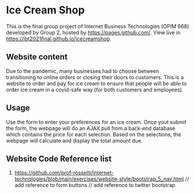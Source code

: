 # Ice Cream Shop
This is the final group project of Internet Business Technologies (OPIM 668) developed by Group 2, hosted by https://pages.github.com/.
View live in https://ibt2021final.github.io/icecreamshop.

## Website content
Due to the pandemic, many businesses had to choose between transitioning to online orders or closing their doors to customers.
This is a website to order and pay for ice cream to ensure that people will be able to order ice cream in a covid-safe way (for both customers and employees).

## Usage
Use the form to enter your preferences for an ice cream. Once yout submit the form, the webpage will do an AJAX pull from a back-end database which contains the price for each selection. Based on the selections, the webpage will calculate and display the total amount due.

## Website Code Reference list
1. https://github.com/prof-rossetti/internet-technologies/blob/main/exercises/website-style/bootstrap_5_nav.html
// add reference to form buttons
// add reference to twitter bootstrap
